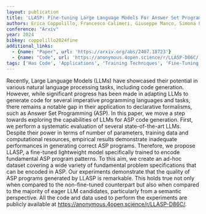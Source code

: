```yaml
---
layout: publication
title: 'LLASP: Fine-tuning Large Language Models For Answer Set Programming'
authors: Erica Coppolillo, Francesco Calimeri, Giuseppe Manco, Simona Perri, Francesco Ricca
conference: "Arxiv"
year: 2024
bibkey: coppolillo2024fine
additional_links:
  - {name: "Paper", url: 'https://arxiv.org/abs/2407.18723'}
  - {name: "Code", url: 'https://anonymous.4open.science/r/LLASP-D86C/'}
tags: ['Has Code', 'Applications', 'Training Techniques', 'Fine-Tuning', 'Reinforcement Learning', 'Pretraining Methods']
---
```

Recently, Large Language Models (LLMs) have showcased their potential in
various natural language processing tasks, including code generation. However,
while significant progress has been made in adapting LLMs to generate code for
several imperative programming languages and tasks, there remains a notable gap
in their application to declarative formalisms, such as Answer Set Programming
(ASP). In this paper, we move a step towards exploring the capabilities of LLMs
for ASP code generation. First, we perform a systematic evaluation of several
state-of-the-art LLMs. Despite their power in terms of number of parameters,
training data and computational resources, empirical results demonstrate
inadequate performances in generating correct ASP programs. Therefore, we
propose LLASP, a fine-tuned lightweight model specifically trained to encode
fundamental ASP program patterns. To this aim, we create an ad-hoc dataset
covering a wide variety of fundamental problem specifications that can be
encoded in ASP. Our experiments demonstrate that the quality of ASP programs
generated by LLASP is remarkable. This holds true not only when compared to the
non-fine-tuned counterpart but also when compared to the majority of eager LLM
candidates, particularly from a semantic perspective. All the code and data
used to perform the experiments are publicly available at
https://anonymous.4open.science/r/LLASP-D86C/.
